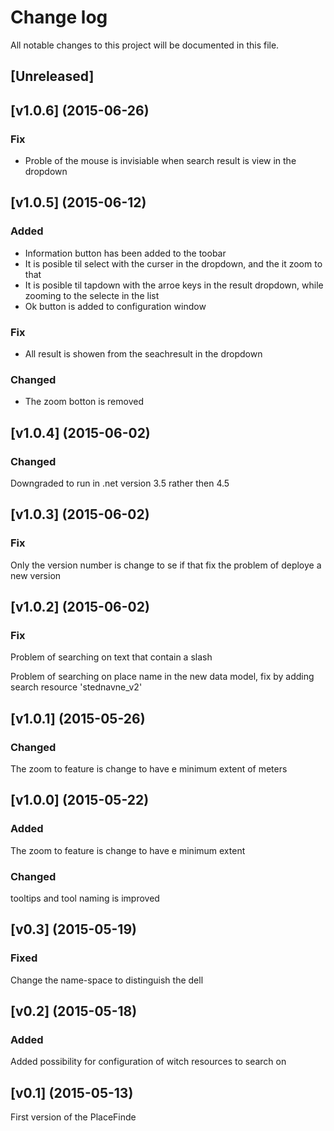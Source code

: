 # Change log
All notable changes to this project will be documented in this file.

## [Unreleased]

## [v1.0.6] (2015-06-26)
### Fix
- Proble of the mouse is invisiable when search result is view in the dropdown

## [v1.0.5] (2015-06-12)
### Added
- Information button has been added to the toobar
- It is posible til select with the curser in the dropdown, and the it zoom to that
- It is posible til tapdown with the arroe keys in the result dropdown, while zooming to the selecte in the list
- Ok button is added to configuration window

### Fix
- All result is showen from the seachresult in the dropdown

### Changed
- The zoom botton is removed

## [v1.0.4] (2015-06-02)
### Changed
Downgraded to run in .net version 3.5 rather then 4.5


## [v1.0.3] (2015-06-02)
### Fix
Only the version number is change to se if that fix the problem of deploye a new version 

## [v1.0.2] (2015-06-02)
### Fix
Problem of searching on text that contain a slash

Problem of searching on place name in the new data model, fix by adding search resource 'stednavne_v2'

## [v1.0.1] (2015-05-26)
### Changed
The zoom to feature is change to have e minimum extent of meters

## [v1.0.0] (2015-05-22)
### Added
The zoom to feature is change to have e minimum extent

### Changed
tooltips and tool naming is improved

## [v0.3] (2015-05-19)
### Fixed
Change the name-space to distinguish the dell

## [v0.2] (2015-05-18)
### Added
Added possibility for configuration of witch resources to search on

## [v0.1] (2015-05-13)
First version of the PlaceFinde